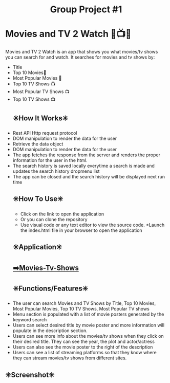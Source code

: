 <h1 align="center">Group Project #1
  
# Movies and TV 2 Watch 🎥📺🍿
  
 Movies and TV 2 Watch is an app that shows you what movies/tv shows you can search for and watch.
  It searches for movies and tv shows by:
  <ul>
  <li>Title</li>
  <li>Top 10 Movies🎥</li>
  <li> Most Popular Movies 🎥 </li>
  <li>Top 10 TV Shows 📺</li>
  <li>Most Popular TV Shows 📺</li>
  <li>Top 10 TV Shows 📺</li>
  
  
  
   ## ✳️How It Works✳️
   

<li> Rest API Http request protocol</li>
<li> DOM manipulation to render the data for the user</li>
<li> Retrieve the data object</li>
<li> DOM manipulation to render the data for the user</li>
<li> The app fetches the response from the server and renders the proper information for the user in the html.</li>
<li> The search history is saved locally everytime a search is made and updates the search history dropmenu list</li>
<li> The app can be closed and the search history will be displayed next run time</li>
 
  
 ## ✳️How To Use✳️
  
   * Click on the link to open the application
   * Or you can clone the repository
   * Use visual code or any text editor to view the source code. 
   *Launch the index.html file in your browser to open the application
  

    
 ## ✳️Application✳️ 
<a href="https://sophoanmeas.github.io/Movies-Tv-Shows/develop/index.html" target="_blank"><h2>➡️Movies-Tv-Shows</a>

    
 ## ✳️Functions/Features✳️
  
 
  
 <li>The user can search Movies and TV Shows by Title, Top 10 Movies, Most Popular Movies, Top 10 TV Shows, Most Popular TV shows</li>
  <li>Menu section is populated with a list of movie posters  generated by the keyword search</li>
 <li>Users can select desired title by movie poster and more information will populate in the description section. </li>
 <li>Users can see more info about the movies/tv shows when they click on their desired title. They can see the year, the plot and actor/actress</li>
 <li>Users can also see the movie poster to the right of the description</li>
 <li>Users can see a list of streaming platforms so that they know where they can stream movies/tv shows from different sites.</li>
  </ul>
  
  ## ✳️Screenshot✳️
  


